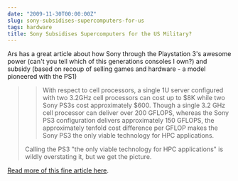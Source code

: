 ```yaml
---
date: "2009-11-30T00:00:00Z"
slug: sony-subsidises-supercomputers-for-us
tags: hardware
title: Sony Subsidises Supercomputers for the US Military?
---
```


Ars has a great article about how Sony through the
Playstation 3's awesome power (can't you tell which of this generations
consoles I own?) and subsidy (based on recoup of selling games and
hardware - a model pioneered with the PS1)  
> > With respect to cell processors, a single 1U server configured with
> > two 3.2GHz cell processors can cost up to $8K while two Sony PS3s
> > cost approximately $600. Though a single 3.2 GHz cell processor can
> > deliver over 200 GFLOPS, whereas the Sony PS3 configuration delivers
> > approximately 150 GFLOPS, the approximately tenfold cost difference
> > per GFLOP makes the Sony PS3 the only viable technology for HPC
> > applications.
>
> Calling the PS3 "the only viable technology for HPC applications" is
> wildly overstating it, but we get the picture.

[Read more of this fine article
here](http://arstechnica.com/security/news/2009/11/sony-still-subsidizing-us-supercomputer-efforts.ars).
